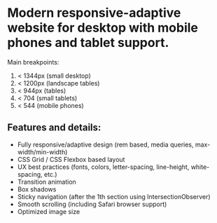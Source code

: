 # Modern responsive-adaptive website for desktop with mobile phones and tablet support.

Main breakpoints:
1. < 1344px (small desktop)
2. < 1200px (landscape tables)
3. < 944px (tables)
4. < 704 (small tablets)
5. < 544 (mobile phones)

## Features and details:
- Fully responsive/adaptive design (rem based, media queries, max-width/min-width)
- CSS Grid / CSS Flexbox based layout
- UX best practices (fonts, colors, letter-spacing, line-height, white-spacing, etc.)
- Transition animation
- Box shadows
- Sticky navigation (after the 1th section using IntersectionObserver)
- Smooth scrolling (including Safari browser support)
- Optimized image size